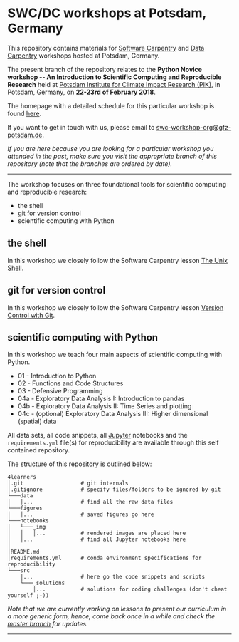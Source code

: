 # SWC/DC workshops at Potsdam, Germany

This repository contains materials for [Software Carpentry](https://software-carpentry.org/) and [Data Carpentry](http://www.datacarpentry.org/) workshops hosted at Potsdam, Germany.

The present branch of the repository relates to the **Python Novice workshop -- An Introduction to Scientific Computing and Reproducible Research** held at [Potsdam Institute for Climate Impact Research (PIK)](https://www.pik-potsdam.de/), in Potsdam, Germany, on **22-23rd of February 2018**. 

The homepage with a detailed schedule for this particular workshop is found [here](https://swc-bb.github.io/2018-02-22-Potsdam-Berlin/).

If you want to get in touch with us, please email to swc-workshop-org@gfz-potsdam.de. 

_If you are here because you are looking for a particular workshop you attended in the past, make sure you visit the appropriate branch of this repository (note that the branches are ordered by date)._


***
 
The workshop focuses on three foundational tools for scientific computing and reproducible research:   
* the shell   
* git for version control   
* scientific computing with Python    
 

## the shell

In this workshop we closely follow the Software Carpentry lesson [The Unix Shell](https://swcarpentry.github.io/shell-novice/). 

## git for version control

In this workshop we closely follow the Software Carpentry lesson [Version Control with Git](https://swcarpentry.github.io/git-novice/). 


## scientific computing with Python    

In this workshop we teach four main aspects of scientific computing with Python. 

* 01 - Introduction to Python   
* 02 - Functions and Code Structures   
* 03 - Defensive Programming   
* 04a - Exploratory Data Analysis I: Introduction to pandas
* 04b - Exploratory Data Analysis II: Time Series and plotting   
* 04c - (optional) Exploratory Data Analysis III: Higher dimensional (spatial) data   

All data sets, all code snippets, all [Jupyter](http://jupyter.org/) notebooks and the `requirements.yml` file(s) for reproducibility are available through this self contained repository. 

The structure of this repository is outlined below:

    4learners                   
    │.git                  # git internals
    │.gitignore            # specify files/folders to be ignored by git
    └───data
    │   │...               # find all the raw data files 
    └───figures
    │   │...               # saved figures go here
    └───notebooks
    │   └───_img
    │   │   │...           # rendered images are placed here
    │   │...               # find all Jupyter notebooks here
    │      
    │README.md
    │requirements.yml      # conda environment specifications for reproducibility 
    └───src 
        │...               # here go the code snippets and scripts
        └───_solutions
            │...           # solutions for coding challenges (don't cheat yourself ;-))
            

_Note that we are currently working on lessons to present our curriculum in a more generic form, hence, come back once in a while and check the [master branch](https://github.com/swc-bb/4learners) for updates._
 
 
 ***